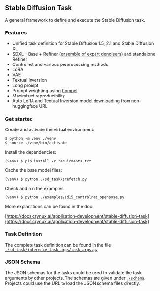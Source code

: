 ## Stable Diffusion Task

A general framework to define and execute the Stable Diffusion task.


### Features

* Unified task definition for Stable Diffusion 1.5, 2.1 and Stable Diffusion XL
* SDXL - Base + Refiner ([ensemble of expert denoisers](https://research.nvidia.com/labs/dir/eDiff-I/)) and standalone Refiner
* Controlnet and various preprocessing methods
* LoRA
* VAE
* Textual Inversion
* Long prompt
* Prompt weighting using [Compel](https://github.com/damian0815/compel)
* Maximized reproducibility
* Auto LoRA and Textual Inversion model downloading from non-huggingface URL


### Get started

Create and activate the virtual environment:
```shell
$ python -m venv ./venv
$ source ./venv/bin/activate
```

Install the dependencies:
```shell
(venv) $ pip install -r requirments.txt
```

Cache the base model files:
```shell
(venv) $ python ./sd_task/prefetch.py
```

Check and run the examples:
```shell
(venv) $ python ./examples/sd15_controlnet_openpose.py
```

More explanations can be found in the doc:

[https://docs.crynux.ai/application-development/stable-diffusion-task](https://docs.crynux.ai/application-development/stable-diffusion-task)

### Task Definition

The complete task definition can be found in the file [```./sd_task/inference_task_args/task_args.py```](sd_task/inference_task_args/task_args.py)

### JSON Schema

The JSON schemas for the tasks could be used to validate the task arguments by other projects.
The schemas are given under [```./schema```](./schema). Projects could use the URL to load the JSON schema files directly.
